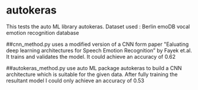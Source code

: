 # autokeras

This tests the auto ML library autokeras.
Dataset used : Berlin emoDB vocal emotion recognition database

##cnn_method.py 
uses a modified version of a CNN form paper "Ealuating  deep  learning
architectures for Speech Emotion Recognition” by Fayek et.al. 
It trains and validates the model. It could achieve an accuracy of 0.62

##autokeras_method.py
use auto ML package autokeras to build a CNN architecture which is suitable for the given data. 
After fully training the resultant model I could only achieve an accuracy of 0.53


